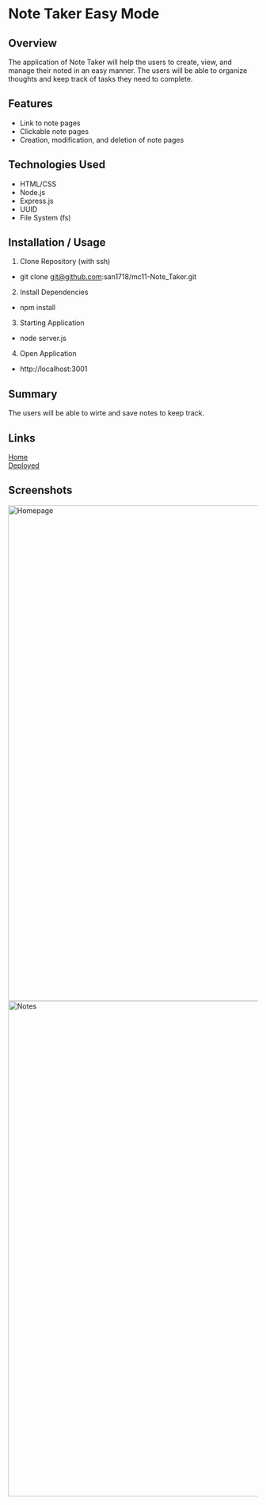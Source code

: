 # Note Taker Easy Mode

## Overview
The application of Note Taker will help the users to create, view, and manage their noted in an easy manner.
The users will be able to organize thoughts and keep track of tasks they need to complete.

## Features
* Link to note pages
* Clickable note pages
* Creation, modification, and deletion of note pages

## Technologies Used
* HTML/CSS
* Node.js
* Express.js
* UUID
* File System (fs)

## Installation / Usage
1. Clone Repository (with ssh)
* git clone git@github.com:san1718/mc11-Note_Taker.git
2. Install Dependencies
* npm install
3. Starting Application
* node server.js
4. Open Application
* http://localhost:3001


## Summary
The users will be able to wirte and save notes to keep track.

## Links
[Home](https://github.com/san1718/mc11-Note_Taker)
<br />
[Deployed]()

## Screenshots
<img width="1000" alt="Homepage" src="https://github.com/san1718/mc11-Note_Taker/blob/main/public/assets/images/Homepage.png">
<img width="1000" alt="Notes" src="https://github.com/san1718/mc11-Note_Taker/blob/main/public/assets/images/Notes.png">
